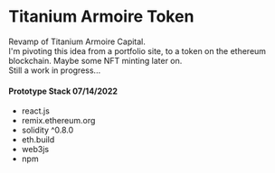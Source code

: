 # Titanium Armoire Token

<p>
Revamp of Titanium Armoire Capital.<br/>
I'm pivoting this idea from a portfolio site, to a token on the ethereum blockchain. Maybe some NFT minting later on.
<br/>
Still a work in progress...
</p>
<h4>Prototype Stack 07/14/2022</h4>
<ul>
<li>react.js</li>
<li>remix.ethereum.org</li>
<li>solidity ^0.8.0</li>
<li>eth.build</li>
<li>web3js</li>
<li>npm</li>
</ul>
